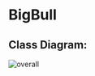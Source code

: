 # BigBull
## Class Diagram:
![overall](https://github.com/dklkushal07/BigBull/assets/68638711/c42b9ff8-cc57-470f-8185-7fa12b01aca9)
